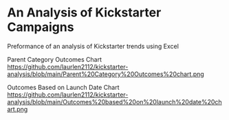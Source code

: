 # An Analysis of Kickstarter Campaigns
Preformance of an analysis of Kickstarter trends using Excel

Parent Category Outcomes Chart 
https://github.com/laurlen2112/kickstarter-analysis/blob/main/Parent%20Category%20Outcomes%20chart.png

Outcomes Based on Launch Date Chart
https://github.com/laurlen2112/kickstarter-analysis/blob/main/Outcomes%20based%20on%20launch%20date%20chart.png
